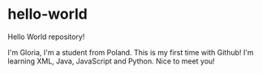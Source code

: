 # hello-world
Hello World repository!

I'm Gloria, I'm a student from Poland. This is my first time with Github! I'm learning XML, Java, JavaScript and Python. Nice to meet you!
